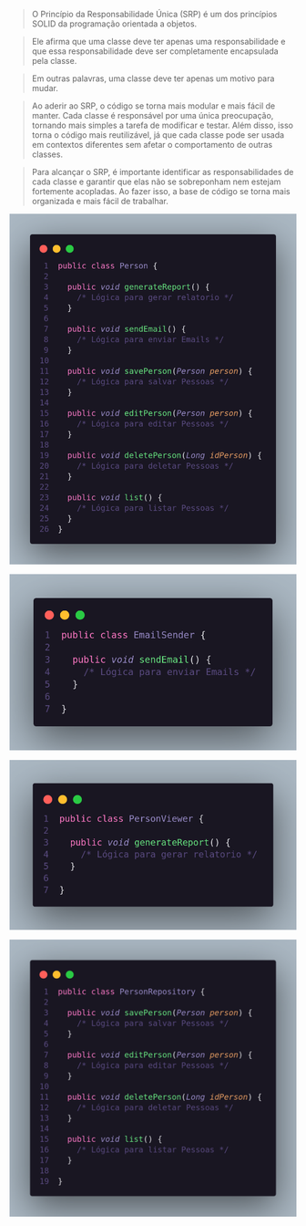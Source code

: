 >O Princípio da Responsabilidade Única (SRP) é um dos princípios SOLID da programação orientada a objetos. 

>Ele afirma que uma classe deve ter apenas uma responsabilidade e que essa responsabilidade deve ser completamente encapsulada pela classe. 

>Em outras palavras, uma classe deve ter apenas um motivo para mudar.

>Ao aderir ao SRP, o código se torna mais modular e mais fácil de manter. Cada classe é responsável por uma única preocupação, tornando mais simples a tarefa de modificar e testar. Além disso, isso torna o código mais reutilizável, já que cada classe pode ser usada em contextos diferentes sem afetar o comportamento de outras classes.

>Para alcançar o SRP, é importante identificar as responsabilidades de cada classe e garantir que elas não se sobreponham nem estejam fortemente acopladas. Ao fazer isso, a base de código se torna mais organizada e mais fácil de trabalhar.


![Alt text](exemplo_ruim.png)

![Alt text](exemplo_bom_emailSender.png)

![Alt text](exemplo_bom_PersonViewer.png)

![Alt text](exemplo_bom_PersonRepository.png)